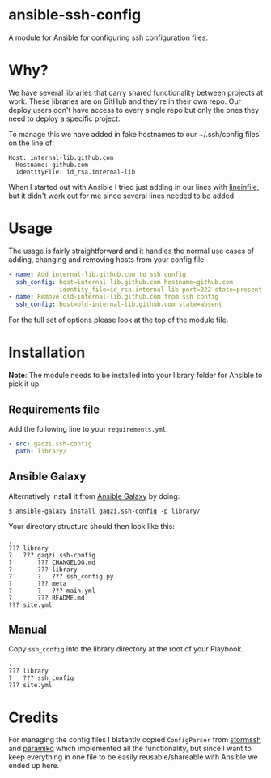 ansible-ssh-config
==================

A module for Ansible for configuring ssh configuration files.

# Why?

We have several libraries that carry shared functionality between
projects at work. These libraries are on GitHub and they're in their
own repo. Our deploy users don't have access to every single repo but
only the ones they need to deploy a specific project.

To manage this we have added in fake hostnames to our ~/.ssh/config
files on the line of:

```
Host: internal-lib.github.com
  Hostname: github.com
  IdentityFile: id_rsa.internal-lib
```

When I started out with Ansible I tried just adding in our lines
with [lineinfile], but it didn't work out for me since several lines
needed to be added.

# Usage

The usage is fairly straightforward and it handles the normal use
cases of adding, changing and removing hosts from your config file.

```yaml
- name: Add internal-lib.github.com to ssh config
  ssh_config: host=internal-lib.github.com hostname=github.com
              identity_file=id_rsa.internal-lib port=222 state=present
- name: Remove old-internal-lib.github.com from ssh config
  ssh_config: host=old-internal-lib.github.com state=absent
```

For the full set of options please look at the top of the module file.

# Installation

**Note**: The module needs to be installed into your library folder for
Ansible to pick it up.

## Requirements file

Add the following line to your `requirements.yml`:

```yaml
- src: gaqzi.ssh-config
  path: library/
```

## Ansible Galaxy
Alternatively install it from [Ansible Galaxy] by doing:

```shell
$ ansible-galaxy install gaqzi.ssh-config -p library/
```

Your directory structure should then look like this:

```
.
??? library
?   ??? gaqzi.ssh-config
?       ??? CHANGELOG.md
?       ??? library
?       ?   ??? ssh_config.py
?       ??? meta
?       ?   ??? main.yml
?       ??? README.md
??? site.yml
```

## Manual
Copy `ssh_config` into the library directory at the root of your Playbook.

```
.
??? library
?   ??? ssh_config
??? site.yml
```

# Credits

For managing the config files I blatantly copied `ConfigParser`
from [stormssh] and [paramiko] which implemented all the functionality,
but since I want to keep everything in one file to be easily
reusable/shareable with Ansible we ended up here.

[lineinfile]: http://www.ansibleworks.com/docs/modules.html#lineinfile
[stormssh]: https://github.com/emre/storm/
[paramiko]: https://github.com/paramiko/paramiko
[Ansible Galaxy]: https://galaxy.ansible.com/